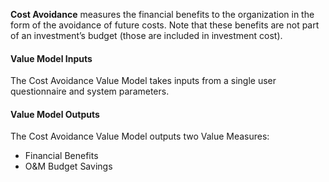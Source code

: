 
**Cost Avoidance** measures the financial benefits to the organization in the form of the avoidance of future costs.  Note that these benefits are not part of an investment’s budget (those are included in investment cost).

#### Value Model Inputs

The Cost Avoidance Value Model takes inputs from a single user questionnaire and system parameters.

#### Value Model Outputs

The Cost Avoidance Value Model outputs two Value Measures:
- Financial Benefits
- O&M Budget Savings